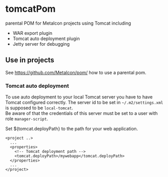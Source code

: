 # tomcatPom

parental POM for Metalcon projects using Tomcat including

* WAR export plugin
* Tomcat auto deployment plugin
* Jetty server for debugging

## Use in projects

See https://github.com/Metalcon/pom/ how to use a parental pom.

### Tomcat auto deployment

To use auto deployment to your local Tomcat server you have to have Tomcat configured correctly.
The server id to be set in `~/.m2/settings.xml` is supposed to be `local-tomcat`.  
Be aware of that the credentials of this server must be set to a user with role `manager-script`.

Set ${tomcat.deployPath} to the path for your web application.

    <project ..>
      ...
      <properties>
        <!-- Tomcat deployment path -->
        <tomcat.deployPath>/mywebapp</tomcat.deployPath>
      </properties>
      ...
    </project>
